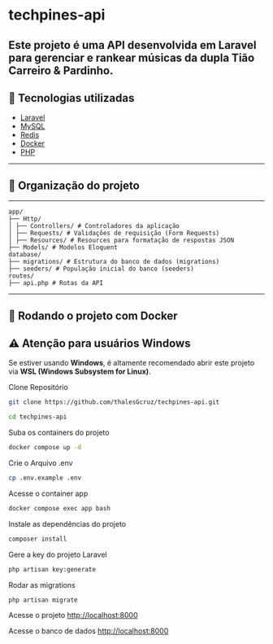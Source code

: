 
# techpines-api
Este projeto é uma API desenvolvida em Laravel para gerenciar e rankear músicas da dupla Tião Carreiro & Pardinho.
---

## 🚀 Tecnologias utilizadas

- [Laravel](https://laravel.com/)
- [MySQL](https://www.mysql.com/)
- [Redis](https://redis.io/)
- [Docker](https://www.docker.com/)
- [PHP](https://www.php.net/)

---

## 📁 Organização do projeto
---
    app/
    ├── Http/
    │ ├── Controllers/ # Controladores da aplicação
    │ ├── Requests/ # Validações de requisição (Form Requests)
    │ ├── Resources/ # Resources para formatação de respostas JSON
    ├── Models/ # Modelos Eloquent
    database/
    ├── migrations/ # Estrutura do banco de dados (migrations)
    ├── seeders/ # População inicial do banco (seeders)
    routes/
    ├── api.php # Rotas da API
---

## 🐳 Rodando o projeto  com Docker

## ⚠️ Atenção para usuários Windows
Se estiver usando **Windows**, é altamente recomendado abrir este projeto via **WSL (Windows Subsystem for Linux)**.

Clone Repositório
```sh
git clone https://github.com/thalesGcruz/techpines-api.git
```
```sh
cd techpines-api
```

Suba os containers do projeto
```sh
docker compose up -d
```

Crie o Arquivo .env
```sh
cp .env.example .env
```

Acesse o container app
```sh
docker compose exec app bash
```

Instale as dependências do projeto
```sh
composer install
```

Gere a key do projeto Laravel
```sh
php artisan key:generate
```

Rodar as migrations
```sh
php artisan migrate
```

Acesse o projeto
[http://localhost:8000](http://localhost:8000)

Acesse o banco de dados
[http://localhost:8000](http://localhost:8080)


